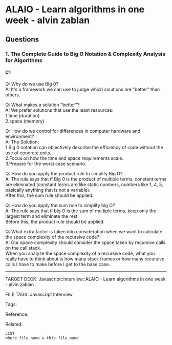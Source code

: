 # ALAIO - Learn algorithms in one week - alvin zablan

## Questions

### 1. The Complete Guide to Big O Notation & Complexity Analysis for Algorithms

#### C1

Q: Why do we use Big 0?  
A: It's a framework we can use to judge which solutions are "better" than others.

Q: What makes a solution "better"?  
A: We prefer solutions that use the least resources:  
1.time (duration)  
2.space (memory)

Q: How do we control for differences in computer hardware and environment?  
A: The Solution:  
1.Big 0 notation can objectively describe the efficiency of code without the use of concrete units.  
2.Focus on how the time and space requirements scale.  
3.Prepare for the worst case scenario.

Q: How do you apply the product rule to simplify Big O?  
A: The rule says that if Big 0 is the product of multiple terms, constant terms are eliminated (constant terms are like static numbers, numbers like 1, 4, 5, basically anything that is not a variable).  
After this, the sum rule should be applied.

Q: How do you apply the sum rule to simplify big O?  
A: The rule says that if big O is the sum of multiple terms, keep only the largest term and eliminate the rest.  
Before this, the product rule should be applied.

Q: What extra factor is taken into consideration when we want to calculate the space complexity of the recursive code?  
A: Our space complexity should consider the space taken by recursive calls on the call stack.  
When you analyze the space complexity of a recursive code, what you really have to think about is how many stack frames or how many recursive calls I have to make before I get to the base case.

---

TARGET DECK: Javascript::Interview::ALAIO - Learn algorithms in one week - alvin zablan

FILE TAGS: Javascript Interview

Tags:

Reference:

Related:

```dataview
LIST
where file.name = this.file.name
```
